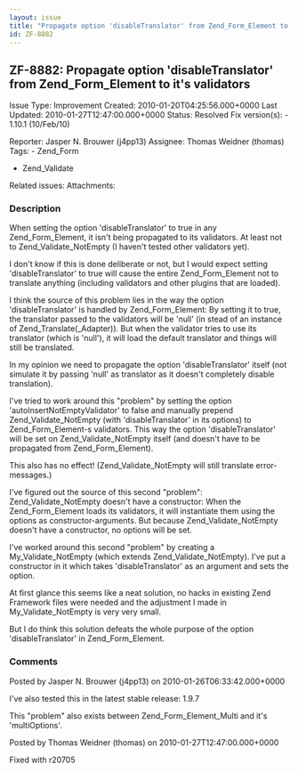 ```yaml
---
layout: issue
title: "Propagate option 'disableTranslator' from Zend_Form_Element to it's validators"
id: ZF-8882
---
```


ZF-8882: Propagate option 'disableTranslator' from Zend\_Form\_Element to it's validators
-----------------------------------------------------------------------------------------

 Issue Type: Improvement Created: 2010-01-20T04:25:56.000+0000 Last Updated: 2010-01-27T12:47:00.000+0000 Status: Resolved Fix version(s): - 1.10.1 (10/Feb/10)
 
 Reporter:  Jasper N. Brouwer (j4pp13)  Assignee:  Thomas Weidner (thomas)  Tags: - Zend\_Form
- Zend\_Validate
 
 Related issues: 
 Attachments: 
### Description

When setting the option 'disableTranslator' to true in any Zend\_Form\_Element, it isn't being propagated to its validators. At least not to Zend\_Validate\_NotEmpty (I haven't tested other validators yet).

I don't know if this is done deliberate or not, but I would expect setting 'disableTranslator' to true will cause the entire Zend\_Form\_Element not to translate anything (including validators and other plugins that are loaded).

I think the source of this problem lies in the way the option 'disableTranslator' is handled by Zend\_Form\_Element: By setting it to true, the translator passed to the validators will be 'null' (in stead of an instance of Zend\_Translate(\_Adapter)). But when the validator tries to use its translator (which is 'null'), it will load the default translator and things will still be translated.

In my opinion we need to propagate the option 'disableTranslator' itself (not simulate it by passing 'null' as translator as it doesn't completely disable translation).

I've tried to work around this "problem" by setting the option 'autoInsertNotEmptyValidator' to false and manually prepend Zend\_Validate\_NotEmpty (with 'disableTranslator' in its options) to Zend\_Form\_Element-s validators. This way the option 'disableTranslator' will be set on Zend\_Validate\_NotEmpty itself (and doesn't have to be propagated from Zend\_Form\_Element).

This also has no effect! (Zend\_Validate\_NotEmpty will still translate error-messages.)

I've figured out the source of this second "problem": Zend\_Validate\_NotEmpty doesn't have a constructor: When the Zend\_Form\_Element loads its validators, it will instantiate them using the options as constructor-arguments. But because Zend\_Validate\_NotEmpty doesn't have a constructor, no options will be set.

I've worked around this second "problem" by creating a My\_Validate\_NotEmpty (which extends Zend\_Validate\_NotEmpty). I've put a constructor in it which takes 'disableTranslator' as an argument and sets the option.

At first glance this seems like a neat solution, no hacks in existing Zend Framework files were needed and the adjustment I made in My\_Validate\_NotEmpty is very very small.

But I do think this solution defeats the whole purpose of the option 'disableTranslator' in Zend\_Form\_Element.

 

 

### Comments

Posted by Jasper N. Brouwer (j4pp13) on 2010-01-26T06:33:42.000+0000

I've also tested this in the latest stable release: 1.9.7

This "problem" also exists between Zend\_Form\_Element\_Multi and it's 'multiOptions'.

 

 

Posted by Thomas Weidner (thomas) on 2010-01-27T12:47:00.000+0000

Fixed with r20705

 

 